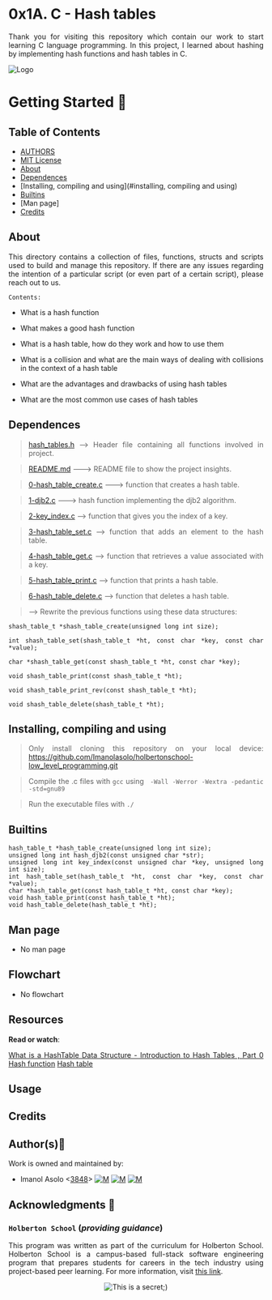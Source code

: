 # 0x1A. C - Hash tables 

<div style="text-align: justify">

Thank you for visiting this repository which contain our work to start learning C language programming. In this project, I learned about hashing by implementing hash functions and hash tables in C.	


![Logo](https://www.howtogeek.com/wp-content/uploads/2021/05/laptop-with-terminal-big.png?height=200p&trim=2,2,2,50)

# Getting Started :running:
<div style="text-align: justify">

## Table of Contents
* [AUTHORS](./AUTHORS)
* [MIT License](./LICENSE)
* [About](#about)
* [Dependences](#dependences)
* [Installing, compiling and using](#installing, compiling and using)
* [Builtins](#builtins)
* [Man page]
* [Credits](#credits)

## About
This directory contains a collection of files, functions, structs and scripts used to build and manage this repository. If there are any issues regarding the intention of a particular script (or even part of a certain script), please reach out to us.
	
	Contents:

- What is a hash function

- What makes a good hash function

- What is a hash table, how do they work and how to use them

- What is a collision and what are the main ways of dealing with collisions in the context of a hash table

- What are the advantages and drawbacks of using hash tables

- What are the most common use cases of hash tables
	
## Dependences 
	
> [hash_tables.h](https://github.com/Imanolasolo/holbertonschool-low_level_programming/blob/main/0x18-dynamic_libraries/main.h) --> Header file containing all functions involved in project.

> [README.md](https://github.com/Imanolasolo/holbertonschool-low_level_programming/blob/main/0x18-dynamic_libraries/README.md) ---> README file to show the project insights. 

>[0-hash_table_create.c](https://github.com/Imanolasolo/holbertonschool-low_level_programming/blob/main/0x18-dynamic_libraries/libdynamic.so) ---> function that creates a hash table.

>[1-djb2.c](https://github.com/Imanolasolo/holbertonschool-higher_level_programming/blob/master/0x04-python-more_data_structures/2-uniq_add.py) ---> hash function implementing the djb2 algorithm.

>[2-key_index.c]() --> function that gives you the index of a key.

>[3-hash_table_set.c]() --> function that adds an element to the hash table.

>[4-hash_table_get.c]() --> function that retrieves a value associated with a key.

>[5-hash_table_print.c]() --> function that prints a hash table.

>[6-hash_table_delete.c]() --> function that deletes a hash table. 

>[]() --> Rewrite the previous functions using these data structures:

```
shash_table_t *shash_table_create(unsigned long int size);

int shash_table_set(shash_table_t *ht, const char *key, const char *value);

char *shash_table_get(const shash_table_t *ht, const char *key);

void shash_table_print(const shash_table_t *ht);

void shash_table_print_rev(const shash_table_t *ht);

void shash_table_delete(shash_table_t *ht);
```

## Installing, compiling and using
	
> Only install cloning this repository on your local device:  https://github.com/Imanolasolo/holbertonschool-low_level_programming.git
	
> Compile the .c files with `gcc` using ` -Wall -Werror -Wextra -pedantic -std=gnu89`
	
> Run the executable files with `./` 

## Builtins
```
hash_table_t *hash_table_create(unsigned long int size);
unsigned long int hash_djb2(const unsigned char *str);
unsigned long int key_index(const unsigned char *key, unsigned long int size);
int hash_table_set(hash_table_t *ht, const char *key, const char *value);
char *hash_table_get(const hash_table_t *ht, const char *key);
void hash_table_print(const hash_table_t *ht);
void hash_table_delete(hash_table_t *ht);

```
		
## Man page

-  No man page

## Flowchart
	
- No flowchart

## Resources

**Read or watch**:

[What is a HashTable Data Structure - Introduction to Hash Tables , Part 0](https://intranet.hbtn.io/rltoken/uodWZz-2jyHReOeToaLNdQ)
[Hash function](https://intranet.hbtn.io/rltoken/YiFi_oMjd9cZ4VepsS2RKQ)
[Hash table](https://intranet.hbtn.io/rltoken/Kswyyb1f2JY3dn-3TEckUQ)


## Usage



## Credits

## Author(s):blue_book:

Work is owned and maintained by:
* Imanol Asolo <[3848](mailto:3848@holbertonschool.com)> [![M](https://upload.wikimedia.org/wikipedia/commons/thumb/9/91/Octicons-mark-github.svg/25px-Octicons-mark-github.svg.png)](https://github.com/Imanolasolo) [![M](https://upload.wikimedia.org/wikipedia/fr/thumb/c/c8/Twitter_Bird.svg/25px-Twitter_Bird.svg.png)](https://twitter.com/jjusturi) [![M](https://upload.wikimedia.org/wikipedia/commons/thumb/c/ca/LinkedIn_logo_initials.png/25px-LinkedIn_logo_initials.png)](https://www.linkedin.com/in/imanol-asolo-5ba9b42a/)


## Acknowledgments :mega: 

### **`Holberton School`** (*providing guidance*)
This program was written as part of the curriculum for Holberton School.
Holberton School is a campus-based full-stack software engineering program
that prepares students for careers in the tech industry using project-based
peer learning. For more information, visit [this link](https://www.holbertonschool.com/).
<p align="center">
	<img src="https://assets.website-files.com/6105315644a26f77912a1ada/610540e8b4cd6969794fe673_Holberton_School_logo-04-04.svg" alt="This is a secret;)">
</p>
